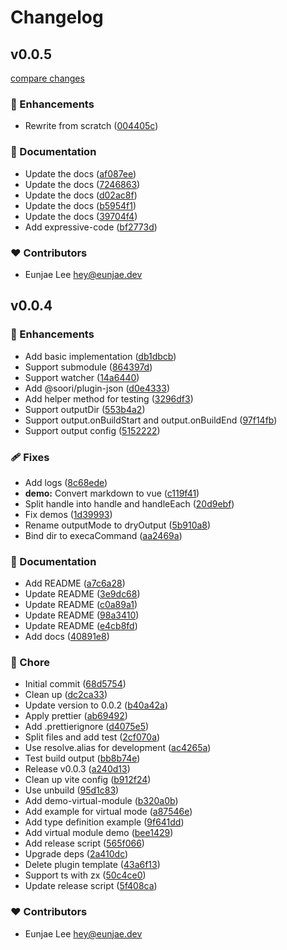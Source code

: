 # Changelog


## v0.0.5

[compare changes](https://github.com/eunjae-lee/soori/compare/plugin-json@0.0.1...v0.0.5)

### 🚀 Enhancements

- Rewrite from scratch ([004405c](https://github.com/eunjae-lee/soori/commit/004405c))

### 📖 Documentation

- Update the docs ([af087ee](https://github.com/eunjae-lee/soori/commit/af087ee))
- Update the docs ([7246863](https://github.com/eunjae-lee/soori/commit/7246863))
- Update the docs ([d02ac8f](https://github.com/eunjae-lee/soori/commit/d02ac8f))
- Update the docs ([b5954f1](https://github.com/eunjae-lee/soori/commit/b5954f1))
- Update the docs ([39704f4](https://github.com/eunjae-lee/soori/commit/39704f4))
- Add expressive-code ([bf2773d](https://github.com/eunjae-lee/soori/commit/bf2773d))

### ❤️ Contributors

- Eunjae Lee <hey@eunjae.dev>

## v0.0.4


### 🚀 Enhancements

- Add basic implementation ([db1dbcb](https://github.com/eunjae-lee/soori/commit/db1dbcb))
- Support submodule ([864397d](https://github.com/eunjae-lee/soori/commit/864397d))
- Support watcher ([14a6440](https://github.com/eunjae-lee/soori/commit/14a6440))
- Add @soori/plugin-json ([d0e4333](https://github.com/eunjae-lee/soori/commit/d0e4333))
- Add helper method for testing ([3296df3](https://github.com/eunjae-lee/soori/commit/3296df3))
- Support outputDir ([553b4a2](https://github.com/eunjae-lee/soori/commit/553b4a2))
- Support output.onBuildStart and output.onBuildEnd ([97f14fb](https://github.com/eunjae-lee/soori/commit/97f14fb))
- Support output config ([5152222](https://github.com/eunjae-lee/soori/commit/5152222))

### 🩹 Fixes

- Add logs ([8c68ede](https://github.com/eunjae-lee/soori/commit/8c68ede))
- **demo:** Convert markdown to vue ([c119f41](https://github.com/eunjae-lee/soori/commit/c119f41))
- Split handle into handle and handleEach ([20d9ebf](https://github.com/eunjae-lee/soori/commit/20d9ebf))
- Fix demos ([1d39993](https://github.com/eunjae-lee/soori/commit/1d39993))
- Rename outputMode to dryOutput ([5b910a8](https://github.com/eunjae-lee/soori/commit/5b910a8))
- Bind dir to execaCommand ([aa2469a](https://github.com/eunjae-lee/soori/commit/aa2469a))

### 📖 Documentation

- Add README ([a7c6a28](https://github.com/eunjae-lee/soori/commit/a7c6a28))
- Update README ([3e9dc68](https://github.com/eunjae-lee/soori/commit/3e9dc68))
- Update README ([c0a89a1](https://github.com/eunjae-lee/soori/commit/c0a89a1))
- Update README ([98a3410](https://github.com/eunjae-lee/soori/commit/98a3410))
- Update README ([e4cb8fd](https://github.com/eunjae-lee/soori/commit/e4cb8fd))
- Add docs ([40891e8](https://github.com/eunjae-lee/soori/commit/40891e8))

### 🏡 Chore

- Initial commit ([68d5754](https://github.com/eunjae-lee/soori/commit/68d5754))
- Clean up ([dc2ca33](https://github.com/eunjae-lee/soori/commit/dc2ca33))
- Update version to 0.0.2 ([b40a42a](https://github.com/eunjae-lee/soori/commit/b40a42a))
- Apply prettier ([ab69492](https://github.com/eunjae-lee/soori/commit/ab69492))
- Add .prettierignore ([d4075e5](https://github.com/eunjae-lee/soori/commit/d4075e5))
- Split files and add test ([2cf070a](https://github.com/eunjae-lee/soori/commit/2cf070a))
- Use resolve.alias for development ([ac4265a](https://github.com/eunjae-lee/soori/commit/ac4265a))
- Test build output ([bb8b74e](https://github.com/eunjae-lee/soori/commit/bb8b74e))
- Release v0.0.3 ([a240d13](https://github.com/eunjae-lee/soori/commit/a240d13))
- Clean up vite config ([b912f24](https://github.com/eunjae-lee/soori/commit/b912f24))
- Use unbuild ([95d1c83](https://github.com/eunjae-lee/soori/commit/95d1c83))
- Add demo-virtual-module ([b320a0b](https://github.com/eunjae-lee/soori/commit/b320a0b))
- Add example for virtual mode ([a87546e](https://github.com/eunjae-lee/soori/commit/a87546e))
- Add type definition example ([9f641dd](https://github.com/eunjae-lee/soori/commit/9f641dd))
- Add virtual module demo ([bee1429](https://github.com/eunjae-lee/soori/commit/bee1429))
- Add release script ([565f066](https://github.com/eunjae-lee/soori/commit/565f066))
- Upgrade deps ([2a410dc](https://github.com/eunjae-lee/soori/commit/2a410dc))
- Delete plugin template ([43a6f13](https://github.com/eunjae-lee/soori/commit/43a6f13))
- Support ts with zx ([50c4ce0](https://github.com/eunjae-lee/soori/commit/50c4ce0))
- Update release script ([5f408ca](https://github.com/eunjae-lee/soori/commit/5f408ca))

### ❤️ Contributors

- Eunjae Lee <hey@eunjae.dev>

